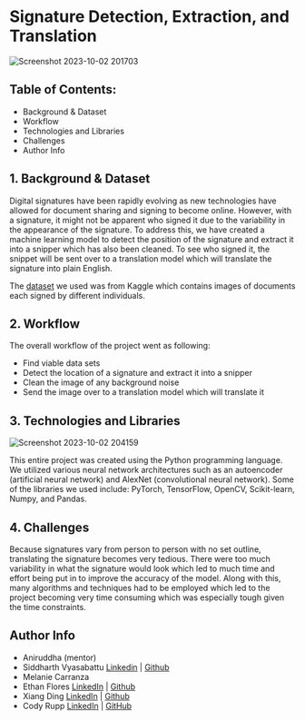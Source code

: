 # Signature Detection, Extraction, and Translation
![Screenshot 2023-10-02 201703](https://github.com/acmucsd-projects/su23-ai-team-1/assets/110417575/0642fc84-19d8-4bea-a495-d7cf430f11fd)
## Table of Contents:
- Background & Dataset
- Workflow
- Technologies and Libraries
- Challenges
- Author Info

## 1. Background & Dataset
Digital signatures have been rapidly evolving as new technologies have allowed for document sharing and signing to become online. However, with a signature, it might not be apparent who signed it due to the variability in the appearance of the signature. To address this, we have created a machine learning model to detect the position of the signature and extract it into a snipper which has also been cleaned. To see who signed it, the snippet will be sent over to a translation model which will translate the signature into plain English.

 The [dataset](https://www.kaggle.com/datasets/gauthamp10/google-playstore-apps) we used was from Kaggle which contains images of documents each signed by different individuals.

## 2. Workflow
The overall workflow of the project went as following:
- Find viable data sets
- Detect the location of a signature and extract it into a snipper
- Clean the image of any background noise
- Send the image over to a translation model which will translate it

## 3. Technologies and Libraries
![Screenshot 2023-10-02 204159](https://github.com/acmucsd-projects/su23-ai-team-1/assets/110417575/908a226d-488e-4f11-b583-d18de999485b)

This entire project was created using the Python programming language. We utilized various neural network architectures such as an autoencoder (artificial neural network) and AlexNet (convolutional neural network). Some of the libraries we used include: PyTorch, TensorFlow, OpenCV, Scikit-learn, Numpy, and Pandas.

## 4. Challenges
Because signatures vary from person to person with no set outline, translating the signature becomes very tedious. There were too much variability in what the signature would look which led to much time and effort being put in to improve the accuracy of the model. Along with this, many algorithms and techniques had to be employed which led to the project becoming very time consuming which was especially tough given the time constraints.

## Author Info
- Aniruddha (mentor)
- Siddharth Vyasabattu [Linkedin](https://www.linkedin.com/in/xiang-ding-) | [Github](https://github.com/fanhh)
- Melanie Carranza
- Ethan Flores [LinkedIn](https://www.linkedin.com/in/ethan-flores-0317b9283) | [Github](https://github.com/EthanFlores1)
- Xiang Ding [LinkedIn](https://www.linkedin.com/in/xiang-ding-) | [Github](https://github.com/fanhh)
- Cody Rupp [LinkedIn](https://www.linkedin.com/in/codyprupp) | [GitHub](https://www.github.com/codyprupp)
